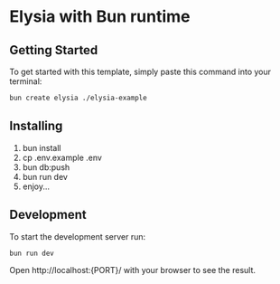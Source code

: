 # Elysia with Bun runtime

## Getting Started

To get started with this template, simply paste this command into your terminal:

```bash
bun create elysia ./elysia-example
```

## Installing

1. bun install
2. cp .env.example .env
3. bun db:push
4. bun run dev
5. enjoy...

## Development

To start the development server run:

```bash
bun run dev
```

Open http://localhost:{PORT}/ with your browser to see the result.
